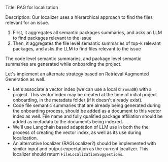 Title: RAG for localization

Description:
Our localizer uses a hierarchical approach to find the files relevant for an issue.
1. First, it aggregates all semantic packages summaries, and asks an LLM to find packages relevant to the issue
2. Then, it aggregates the file level semantic summaries of top-k relevant packages, and asks the LLM to find files relevant to the issue

The code level semantic summaries, and package level semantic summaries are generated while onboarding the project.

Let's implement an alternate strategy based on Retrieval Augmented Generation as well.
- Let's associate a vector index (we can use a local `ChromaDB`) with a project. This vector index may be created at the time of initial project onboarding, in the metadata folder (if it doesn't already exist).
- Code file semantic summaries that are already being generated during the onboarding process, should be added as a document to this vector index as well. File name and fully qualified package affiliation should be added as metadata to the documents being indexed.
- We'll use Langchain based adaptation of LLM use in both the the process of creating the vector index, as well as its use during localization.
- An alternative localizer (RAGLocalizer?) should be implemented with similar input and output expectation as the current localizer. This localizer should return `FileLocalizationSuggestions`.